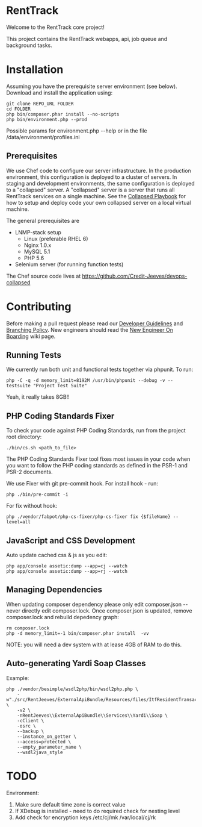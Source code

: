 RentTrack
=========
Welcome to the RentTrack core project!

This project contains the RentTrack webapps, api, job queue and background tasks.

Installation
============
Assuming you have the prerequisite server environment (see below). Download and install the application using:

    git clone REPO_URL FOLDER
    cd FOLDER
    php bin/composer.phar install --no-scripts
    php bin/environment.php --prod

Possible params for environment.php --help or in the file /data/environment/profiles.ini

Prerequisites
-------------
We use Chef code to configure our server infrastructure.  In the production environment, this configuration is deployed to a cluster of servers.  In staging and development environments, the same configuration is deployed to a "collapsed" server.  A "collapsed" server is a server that runs all RentTrack services on a single machine.  See the [Collapsed Playbook](https://credit.atlassian.net/wiki/display/RT/Collapsed+Playbook#CollapsedPlaybook-LocalCollapsedServer(UsingVagrant)) for how to setup and deploy code your own collapsed server on a local virtual machine.

The general prerequisites are

* LNMP-stack setup
    * Linux (preferable RHEL 6)
    * Nginx 1.0.x
    * MySQL 5.1    
    * PHP 5.6
* Selenium server (for running function tests)

The Chef source code lives at https://github.com/Credit-Jeeves/devops-collapsed


Contributing
============
Before making a pull request please read our [Developer Guidelines]() and [Branching Policy](https://credit.atlassian.net/wiki/display/RT/Branching+Management+Policy).
New engineers should read the [New Engineer On Boarding](https://credit.atlassian.net/wiki/display/RT/New+Engineer+On-boarding) wiki page.

Running Tests
-------------
We currently run both unit and functional tests together via phpunit. To run:

    php -C -q -d memory_limit=8192M /usr/bin/phpunit --debug -v --testsuite "Project Test Suite"

Yeah, it really takes 8GB!!


PHP Coding Standards Fixer
--------------------------
To check your code against PHP Coding Standards, run from the project root directory:

    ./bin/cs.sh <path_to_file>

The PHP Coding Standards Fixer tool fixes most issues in your code when you want to follow the PHP coding standards as defined in the PSR-1 and PSR-2 documents.

We use Fixer with git pre-commit hook.
For install hook - run:

    php ./bin/pre-commit -i

For fix without hook:

    php ./vendor/fabpot/php-cs-fixer/php-cs-fixer fix {$fileName} --level=all

JavaScript and CSS Development
------------------------------

Auto update cached css & js as you edit:

    php app/console assetic:dump --app=cj --watch
    php app/console assetic:dump --app=rj --watch


Managing Dependencies
---------------------
When updating composer dependency please only edit composer.json -- never directly edit composer.lock.
Once composer.json is updated, remove composer.lock and rebuild depedency graph:

    rm composer.lock
    php -d memory_limit=-1 bin/composer.phar install  -vv

NOTE: you will need a dev system with at lease 4GB of RAM to do this.


Auto-generating Yardi Soap Classes
----------------------------------
Example:

    php ./vendor/besimple/wsdl2php/bin/wsdl2php.php \
        -w"./src/RentJeeves/ExternalApiBundle/Resources/files/ItfResidentTransactions20.asmx.wsdl" \
        -v2 \
        -nRentJeeves\\ExternalApiBundle\\Services\\Yardi\\Soap \
        -cClient \
        -osrc \
        --backup \
        --instance_on_getter \
        --access=protected \
        --empty_parameter_name \
        --wsdl2java_style


TODO
====

Environment:

1. Make sure default time zone is correct value
2. If XDebug is installed - need to do required check for nesting level
3. Add check for encryption keys
    /etc/cj/mk
    /var/local/cj/rk

